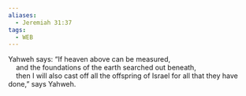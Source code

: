 ```yaml
---
aliases:
  - Jeremiah 31:37
tags:
  - WEB
---
```

Yahweh says: “If heaven above can be measured,  
    and the foundations of the earth searched out beneath,  
    then I will also cast off all the offspring of Israel for all that they have done,” says Yahweh.